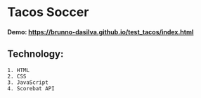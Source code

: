 # Tacos Soccer

#### Demo: https://brunno-dasilva.github.io/test_tacos/index.html

## Technology:

    1. HTML
    2. CSS
    3. JavaScript
    4. Scorebat API
